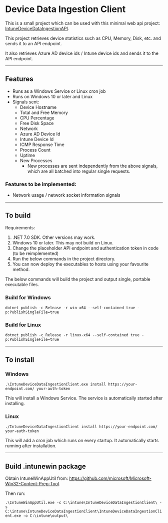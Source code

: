 # Device Data Ingestion Client
This is a small project which can be used with this minimal web api project: [IntuneDeviceDataIngestionAPI](https://github.com/1-chris/IntuneDeviceDataIngestionAPI).

This project retrieves device statistics such as CPU, Memory, Disk, etc. and sends it to an API endpoint. 

It also retrieves Azure AD device ids / Intune device ids and sends it to the API endpoint.

------------------
## Features
* Runs as a Windows Service or Linux cron job
* Runs on Windows 10 or later and Linux
* Signals sent: 
  * Device Hostname
  * Total and Free Memory
  * CPU Percentage
  * Free Disk Space
  * Network
  * Azure AD Device Id
  * Intune Device Id
  * ICMP Response Time
  * Process Count
  * Uptime
  * New Processes
    * New processes are sent independently from the above signals, which are all batched into regular single requests.

### Features to be implemented:
* Network usage / network socket information signals

------------------
## To build
Requirements:
1. .NET 7.0 SDK. Other versions may work.
2. Windows 10 or later. This may not build on Linux.
3. Change the placeholder API endpoint and authentication token in code (to be reimplemented)
4. Run the below commands in the project directory.
5. You can now deploy the executables to hosts using your favourite method.

The below commands will build the project and output single, portable executable files.

### Build for Windows
```dotnet publish -c Release -r win-x64 --self-contained true -p:PublishSingleFile=true```

### Build for Linux 
```dotnet publish -c Release -r linux-x64 --self-contained true -p:PublishSingleFile=true```

------------------

## To install
### Windows 
```.\IntuneDeviceDataIngestionClient.exe install https://your-endpoint.com/ your-auth-token```

This will install a Windows Service. The service is automatically started after installing.

### Linux
```./IntuneDeviceDataIngestionClient install https://your-endpoint.com/ your-auth-token```

This will add a cron job which runs on every startup. It automatically starts running after installation.


-----------------

## Build .intunewin package
Obtain IntuneWinAppUtil from: https://github.com/microsoft/Microsoft-Win32-Content-Prep-Tool.

Then run:

```.\IntuneWinAppUtil.exe -c C:\intune\IntuneDeviceDataIngestionClient\ -s C:\intune\IntuneDeviceDataIngestionClient\IntuneDeviceDataIngestionClient.exe -o C:\intune\output\```
